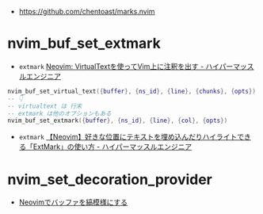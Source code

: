 - https://github.com/chentoast/marks.nvim

# nvim_buf_set_extmark

- `extmark` [Neovim: VirtualTextを使ってVim上に注釈を出す - ハイパーマッスルエンジニア](https://www.rasukarusan.com/entry/2021/01/11/183408)

```lua
nvim_buf_set_virtual_text({buffer}, {ns_id}, {line}, {chunks}, {opts})
-- 👇
-- virtualtext は 行末
-- extmark は他のオプションもある
nvim_buf_set_extmark({buffer}, {ns_id}, {line}, {col}, {opts})
```

- `extmark` [【Neovim】好きな位置にテキストを埋め込んだりハイライトできる「ExtMark」の使い方 - ハイパーマッスルエンジニア](https://www.rasukarusan.com/entry/2021/08/22/202248)

# nvim_set_decoration_provider

- [Neovimでバッファを縞模様にする](https://zenn.dev/notomo/articles/neovim-zebra-highlight)

